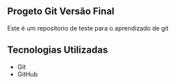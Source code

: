 ## Progeto Git Versão Final


Este é um repositorio de teste para o aprendizado de git


## Tecnologias Utilizadas

- Git 
- GitHub